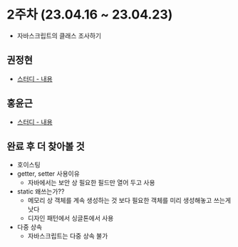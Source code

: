 # 2주차 (23.04.16 ~ 23.04.23)

- 자바스크립트의 클래스 조사하기

## 권정현

- [스터디 - 내용](https://github.com/jeonghyeonkwon/js-study/blob/main/week2/jeonghyeon/study.md)

## 홍윤근

- [스터디 - 내용](https://github.com/jeonghyeonkwon/js-study/blob/main/week2/yghong/study.md)

## 완료 후 더 찾아볼 것

- 호이스팅
- getter, setter 사용이유
  - 자바에서는 보안 상 필요한 필드만 열어 두고 사용
- static 왜쓰는가??
  - 메모리 상 객체를 계속 생성하는 것 보다 필요한 객체를 미리 생성해놓고 쓰는게 낫다
  - 디자인 패턴에서 싱글톤에서 사용
- 다중 상속
  - 자바스크립트는 다중 상속 불가
